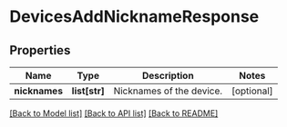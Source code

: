 # DevicesAddNicknameResponse

## Properties
Name | Type | Description | Notes
------------ | ------------- | ------------- | -------------
**nicknames** | **list[str]** | Nicknames of the device. | [optional] 

[[Back to Model list]](../README.md#documentation-for-models) [[Back to API list]](../README.md#documentation-for-api-endpoints) [[Back to README]](../README.md)


